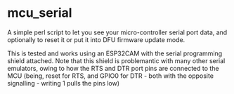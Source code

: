# mcu_serial
A simple perl script to let you see your micro-controller serial port data, and optionally to reset it or put it into DFU firmware update mode.

This is tested and works using an ESP32CAM with the serial programming shield attached.  Note that this shield is problemantic with many other serial emulators, owing to how the RTS and DTR port pins are connected to the MCU (being, reset for RTS, and GPIO0 for DTR - both with the opposite signalling - writing 1 pulls the pins low)
